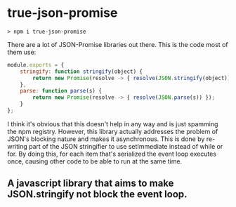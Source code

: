 # true-json-promise
`> npm i true-json-promise`

There are a lot of JSON-Promise libraries out there. This is the code most of them use:
```js
module.exports = {
    stringify: function stringify(object) {
        return new Promise(resolve -> { resolve(JSON.stringify(object)) });
    },
    parse: function parse(s) {
        return new Promise(resolve -> { resolve(JSON.parse(s)) });
    }
};
```

I think it's obvious that this doesn't help in any way and is just spamming the npm registry.
However, this library actually addresses the problem of JSON's blocking nature and makes it asynchronous.
This is done by re-writing part of the JSON stringifier to use setImmediate instead of while or for. 
By doing this, for each item that's serialized the event loop executes once, causing other code to be able
to run at the same time.

## A javascript library that aims to make JSON.stringify not block the event loop.
